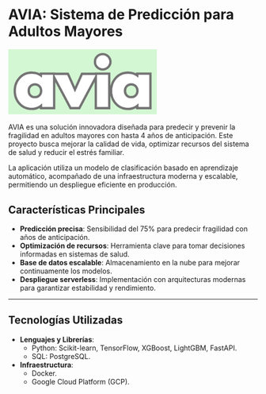 

# **AVIA: Sistema de Predicción para Adultos Mayores**

<img src="static/img/logo_avia2.png" alt="Descripción de la imagen" width="300"/>

AVIA es una solución innovadora diseñada para predecir y prevenir la fragilidad en adultos mayores con hasta 4 años de anticipación. Este proyecto busca mejorar la calidad de vida, optimizar recursos del sistema de salud y reducir el estrés familiar.

La aplicación utiliza un modelo de clasificación basado en aprendizaje automático, acompañado de una infraestructura moderna y escalable, permitiendo un despliegue eficiente en producción.

## **Características Principales**
- **Predicción precisa**: Sensibilidad del 75% para predecir fragilidad con años de anticipación.  
- **Optimización de recursos**: Herramienta clave para tomar decisiones informadas en sistemas de salud.  
- **Base de datos escalable**: Almacenamiento en la nube para mejorar continuamente los modelos.  
- **Despliegue serverless**: Implementación con arquitecturas modernas para garantizar estabilidad y rendimiento.  

---

## **Tecnologías Utilizadas**
- **Lenguajes y Librerías**:  
  - Python: Scikit-learn, TensorFlow, XGBoost, LightGBM, FastAPI.  
  - SQL: PostgreSQL.  
- **Infraestructura**:  
  - Docker.  
  - Google Cloud Platform (GCP).  
